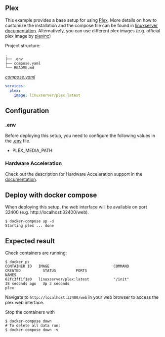 ## Plex

This example provides a base setup for using [Plex](https://www.plex.tv/).
More details on how to customize the installation and the compose file can be found in [linuxserver documentation](https://github.com/linuxserver/docker-plex).
Alternatively, you can use different plex images (e.g. official plex image by [plexinc](https://github.com/plexinc/pms-docker))

Project structure:

```
.
├── .env
├── compose.yaml
└── README.md
```

[_compose.yaml_](compose.yaml)

```yaml
services:
  plex:
    image: linuxserver/plex:latest
```

## Configuration

### .env

Before deploying this setup, you need to configure the following values in the [.env](.env) file.

- PLEX_MEDIA_PATH

### Hardware Acceleration

Check out the description for Hardware Acceleration support in the [documentation](https://github.com/linuxserver/docker-plex).

## Deploy with docker compose

When deploying this setup, the web interface will be available on port 32400 (e.g. http://localhost:32400/web).

```shell
$ docker-compose up -d
Starting plex ... done
```

## Expected result

Check containers are running:

```
$ docker ps
CONTAINER ID   IMAGE                             COMMAND                  CREATED          STATUS         PORTS                                          NAMES
62fc3ff1f1a0   linuxserver/plex:latest           "/init"                  38 seconds ago   Up 3 seconds                                                  plex
```

Navigate to `http://localhost:32400/web` in your web browser to access the plex web interface.

Stop the containers with

```shell
$ docker-compose down
# To delete all data run:
$ docker-compose down -v
```
